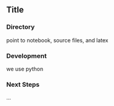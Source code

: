 ## Title

### Directory

point to notebook, source files, and latex

### Development

we use python

### Next Steps

...

